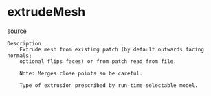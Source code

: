 # extrudeMesh

[source](github.com/OpenFOAM-jp/OpenFOAM-utilities-tutorials-jp/blob/master/v1906/mesh/generation/extrude/extrudeMesh/extrudeMesh.C/extrudeMesh.C)

```
Description
    Extrude mesh from existing patch (by default outwards facing normals;
    optional flips faces) or from patch read from file.

    Note: Merges close points so be careful.

    Type of extrusion prescribed by run-time selectable model.


```

